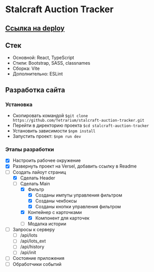 # Stalcraft Auction Tracker

## [Ссылка на deploy](https://stalcraft-auction-tracker.vercel.app/)

## Стек

  - Основной: React, TypeScript
  - Стили: Bootstrap, SASS, classnames
  - Сборка: Vite
  - Дополнительно: ESLint 

## Разработка сайта

### Установка

 - Скопировать командой `$git clone https://github.com/Tetrarium/stalcraft-auction-tracker.git`
 - Перейти в директорию проекта `$cd stalcraft-auction-tracker`
 - Установить зависимости `$npm install`
 - Запустить проект: `$npm run dev`

### Этапы разработки

- [x] Настроить рабочее окружение
- [x] Развернуть проект на Versel, добавить ссылку в Readme
- [ ] Создать лайоут страниц
  * [x] Сделать Header
  * [ ] Сделать Main
    - [x] Фильтр
      - [x] Созданы импуты управления фильтром
      - [x] Созданы чекбоксы
      - [x] Созданы кнопки управления фильтром
    - [x] Контейнер с карточками
      - [x] Компонент для карточек
    - [ ] Модалка истории
- [ ] Запросы к серверу
  * [ ] /api/lots
  * [ ] /api/lots_ext
  * [ ] /api/history
  * [ ] /api/init
- [ ] Состояние приложения
- [ ] Обработчики событий